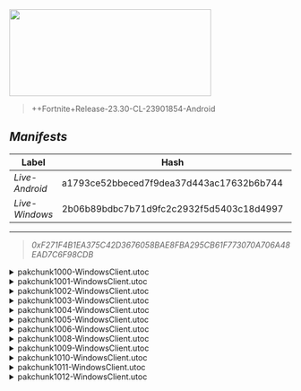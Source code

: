 <div style="pointer-events: none">
  <img style="pointer-events: none" src="https://raw.githubusercontent.com/Tectors/Archive/master/source/dependents/gen.25.11.svg" width="360" height="155">
<div>

 >  
  
  > ++Fortnite+Release-23.30-CL-23901854-Android

## *Manifests*
| Label | Hash | Route |
| - | - | - |
| *Live-Android* | a1793ce52bbeced7f9dea37d443ac17632b6b744 | [3J8Wos0cFlAYnr7W00iR1LWUjVYO6w](https://github.com/Tectors/Archive/blob/master/manifests/3J8Wos0cFlAYnr7W00iR1LWUjVYO6w.manifest) |
| *Live-Windows* | 2b06b89bdbc7b71d9fc2c2932f5d5403c18d4997 | [2k_ALw2g9R84eHono0moitIwSjUPxQ](https://github.com/Tectors/Archive/blob/master/manifests/2k_ALw2g9R84eHono0moitIwSjUPxQ.manifest) |

---

> *0xF271F4B1EA375C42D3676058BAE8FBA295CB61F773070A706A48EAD7C6F98CDB*

<details>
  <summary>pakchunk1000-WindowsClient.utoc</summary>

 > 
    0xE68DB760F14F32ABFE292E04E3FC9B0C2DB91A406DF19539DB15BB585E2D65B6

  <img src="https://raw.githubusercontent.com/Tectors/Archive/master/source/dependents/referred/EID_Bulletproof.svg" width="100"> 
</details>

<details>
  <summary>pakchunk1001-WindowsClient.utoc</summary>

 > 
    0x52B2F105EAE9E737A83091DA5E362A01EBCD48D3F625C7BCB06DB3AA7BCEF8D4

  <img src="https://raw.githubusercontent.com/Tectors/Archive/master/source/dependents/referred/EID_OilPaint.svg" width="100"> 
</details>

<details>
  <summary>pakchunk1002-WindowsClient.utoc</summary>

 > 
    0x298F6725F9282E557C18865327272D51BF7A8A112B7811D817759CDD27E71E4C

  <img src="https://raw.githubusercontent.com/Tectors/Archive/master/source/dependents/referred/Wrap_Summer23_B.svg" width="100"> <img src="https://raw.githubusercontent.com/Tectors/Archive/master/source/dependents/referred/Wrap_Summer23_A.svg" width="100"> <img src="https://raw.githubusercontent.com/Tectors/Archive/master/source/dependents/referred/Pickaxe_TiltedParrot.svg" width="100"> <img src="https://raw.githubusercontent.com/Tectors/Archive/master/source/dependents/referred/Glider_TiltedParrot.svg" width="100"> <img src="https://raw.githubusercontent.com/Tectors/Archive/master/source/dependents/referred/EID_HawtChamp.svg" width="100"> <img src="https://raw.githubusercontent.com/Tectors/Archive/master/source/dependents/referred/Contrail_Hibiscus.svg" width="100"> <img src="https://raw.githubusercontent.com/Tectors/Archive/master/source/dependents/referred/Backpack_TiltedParrotFrog.svg" width="100"> <img src="https://raw.githubusercontent.com/Tectors/Archive/master/source/dependents/referred/Backpack_TiltedParrot.svg" width="100"> <img src="https://raw.githubusercontent.com/Tectors/Archive/master/source/dependents/referred/Backpack_HawtChamp.svg" width="100"> 
</details>

<details>
  <summary>pakchunk1003-WindowsClient.utoc</summary>

 > 
    0xC245995BDAED04F6527B0DC33F9F77C8F1562943515D5C15979C141A1FAB2C1D

  <img src="https://raw.githubusercontent.com/Tectors/Archive/master/source/dependents/referred/EID_Spectacular.svg" width="100"> 
</details>

<details>
  <summary>pakchunk1004-WindowsClient.utoc</summary>

 > 
    0x147139E3459B707B2A44E317B7513745021B28482E1BE4D54DD3ABE08192B25A

  <img src="https://raw.githubusercontent.com/Tectors/Archive/master/source/dependents/referred/EID_Cottontail.svg" width="100"> 
</details>

<details>
  <summary>pakchunk1005-WindowsClient.utoc</summary>

 > 
    0xCF09E2DCB65790B8D20A7C04E370C7DC3A8C13D677CE90ADD973A7C745423A0D

  <img src="https://raw.githubusercontent.com/Tectors/Archive/master/source/dependents/referred/Spray_LastVoice.svg" width="100"> <img src="https://raw.githubusercontent.com/Tectors/Archive/master/source/dependents/referred/Pickaxe_LastVoiceSteel.svg" width="100"> 
</details>

<details>
  <summary>pakchunk1006-WindowsClient.utoc</summary>

 > 
    0x9034DB376C9164023010442C176CE8270761B6C2B495C6F9CC4BA89FBBF38AE9

  <img src="https://raw.githubusercontent.com/Tectors/Archive/master/source/dependents/referred/Pickaxe_FolkEvening.svg" width="100"> <img src="https://raw.githubusercontent.com/Tectors/Archive/master/source/dependents/referred/Backpack_FolkEveningSheath.svg" width="100"> <img src="https://raw.githubusercontent.com/Tectors/Archive/master/source/dependents/referred/Backpack_FolkEvening.svg" width="100"> 
</details>

<details>
  <summary>pakchunk1008-WindowsClient.utoc</summary>

 > 
    0xC30165B8E0267275DC1ACC894462449AE0B6D9CCA9CC7E314E171901247E2075

  <img src="https://raw.githubusercontent.com/Tectors/Archive/master/source/dependents/referred/Pickaxe_HighBeam.svg" width="100"> <img src="https://raw.githubusercontent.com/Tectors/Archive/master/source/dependents/referred/Pickaxe_FishBowl.svg" width="100"> <img src="https://raw.githubusercontent.com/Tectors/Archive/master/source/dependents/referred/Glider_HighBeam.svg" width="100"> <img src="https://raw.githubusercontent.com/Tectors/Archive/master/source/dependents/referred/EID_Fishbowl.svg" width="100"> <img src="https://raw.githubusercontent.com/Tectors/Archive/master/source/dependents/referred/Character_HighBeam.svg" width="100"> <img src="https://raw.githubusercontent.com/Tectors/Archive/master/source/dependents/referred/Character_FishBowl.svg" width="100"> <img src="https://raw.githubusercontent.com/Tectors/Archive/master/source/dependents/referred/Backpack_HighBeam.svg" width="100"> <img src="https://raw.githubusercontent.com/Tectors/Archive/master/source/dependents/referred/Backpack_FishBowlBone.svg" width="100"> 
</details>

<details>
  <summary>pakchunk1009-WindowsClient.utoc</summary>

 > 
    0xB07B6E4565C7F72AD69F08CB85621217EEFE1565F26A186EF7A47D9D36E3952C

  <img src="https://raw.githubusercontent.com/Tectors/Archive/master/source/dependents/referred/EID_BankNotes.svg" width="100"> 
</details>

<details>
  <summary>pakchunk1010-WindowsClient.utoc</summary>

 > 
    0xCBB5C2CC20A295BD50F9394BB53DAC40202BCADD60219F4F3C8D9DB5BE708629

  <img src="https://raw.githubusercontent.com/Tectors/Archive/master/source/dependents/referred/Wrap_FolkEvening.svg" width="100"> <img src="https://raw.githubusercontent.com/Tectors/Archive/master/source/dependents/referred/Character_FolkEvening.svg" width="100"> 
</details>

<details>
  <summary>pakchunk1011-WindowsClient.utoc</summary>

 > 
    0x5F149D17C16F53A4CF98C8366452DCC4F5C5CA89B7B3921C0E9485CFCADC75F4

  <img src="https://raw.githubusercontent.com/Tectors/Archive/master/source/dependents/referred/EID_Devotion.svg" width="100"> 
</details>

<details>
  <summary>pakchunk1012-WindowsClient.utoc</summary>

 > 
    0x00F8ABD237C6A363C0BA856D23EE6D49A84D6AF9F19BB4C5691813971F2D1ABC

  <img src="https://raw.githubusercontent.com/Tectors/Archive/master/source/dependents/referred/Emoji_S25_Maze2.svg" width="100"> <img src="https://raw.githubusercontent.com/Tectors/Archive/master/source/dependents/referred/Emoji_S25_Maze.svg" width="100"> 
</details>

